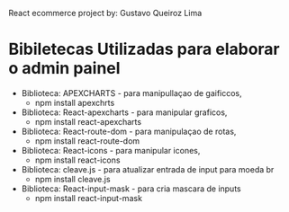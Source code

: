React ecommerce project by: Gustavo Queiroz Lima

# Bibiletecas Utilizadas para elaborar o admin painel 
- Biblioteca: APEXCHARTS - para manipullaçao de gaificcos,
     - npm install apexchrts
- Biblioteca: React-apexcharts - para manipular graficos,
     - npm install react-apexcharts
- Biblioteca: React-route-dom - para manipulaçao de rotas,
     - npm install react-route-dom
- Biblioteca: React-icons - para manipular icones,
     - npm install react-icons
- Biblioteca: cleave.js - para atualizar entrada de input para moeda br
     - npm install cleave.js
- Biblioteca: React-input-mask - para cria mascara de inputs
     - npm install react-input-mask
